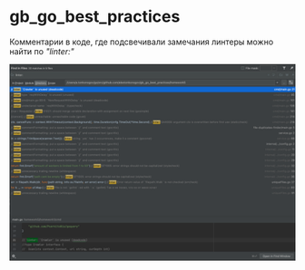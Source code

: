 # gb_go_best_practices

Комментарии в коде, где подсвечивали замечания линтеры можно найти по _"linter:"_

![alt text](img.png)